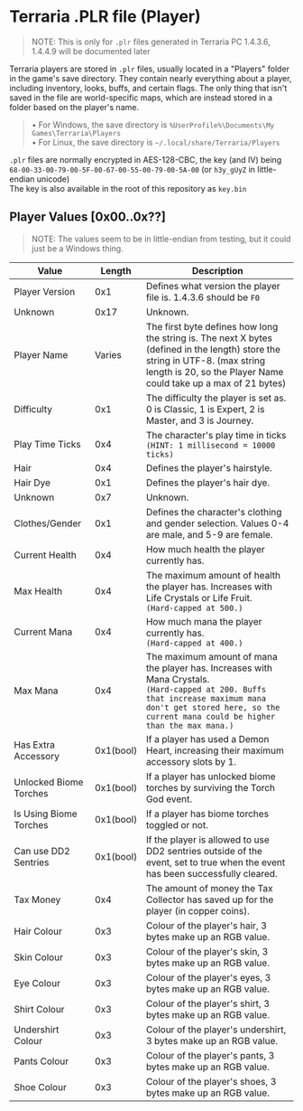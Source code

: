 # Terraria .PLR file (Player)  
> NOTE: This is only for `.plr` files generated in Terraria PC 1.4.3.6, 1.4.4.9 will be documented later  
  
Terraria players are stored in `.plr` files, usually located in a "Players" folder in the game's save directory. They contain nearly everything about a player, including inventory, looks, buffs, and certain flags. The only thing that isn't saved in the file are world-specific maps, which are instead stored in a folder based on the player's name.
> • For Windows, the save directory is `%UserProfile%\Documents\My Games\Terraria\Players`  
> • For Linux, the save directory is `~/.local/share/Terraria/Players`  
  
`.plr` files are normally encrypted in AES-128-CBC, the key (and IV) being `68-00-33-00-79-00-5F-00-67-00-55-00-79-00-5A-00` (or `h3y_gUyZ` in little-endian unicode)  
The key is also available in the root of this repository as `key.bin`

## Player Values [0x00..0x??]
> NOTE: The values seem to be in little-endian from testing, but it could just be a Windows thing.  
  
| Value | Length | Description |
| ----- | ------ | ----------- |
| Player Version | 0x1 | Defines what version the player file is. 1.4.3.6 should be `F0` |
| Unknown | 0x17 | Unknown. |
| Player Name | Varies | The first byte defines how long the string is. The next X bytes (defined in the length) store the string in UTF-8. (max string length is 20, so the Player Name could take up a max of 21 bytes) |\
| Difficulty | 0x1 | The difficulty the player is set as. 0 is Classic, 1 is Expert, 2 is Master, and 3 is Journey. |
| Play Time Ticks | 0x4 | The character's play time in ticks `(HINT: 1 millisecond = 10000 ticks)` |
| Hair | 0x4 | Defines the player's hairstyle. |
| Hair Dye | 0x1 | Defines the player's hair dye. |
| Unknown | 0x7 | Unknown. |
| Clothes/Gender | 0x1 | Defines the character's clothing and gender selection. Values 0-4 are male, and 5-9 are female. |
| Current Health | 0x4 | How much health the player currently has. |
| Max Health | 0x4 | The maximum amount of health the player has. Increases with Life Crystals or Life Fruit.<br/>`(Hard-capped at 500.)` |
| Current Mana | 0x4 | How much mana the player currently has.<br/>`(Hard-capped at 400.)` |
| Max Mana | 0x4 | The maximum amount of mana the player has. Increases with Mana Crystals.<br/>`(Hard-capped at 200. Buffs that increase maximum mana don't get stored here, so the current mana could be higher than the max mana.)` |
| Has Extra Accessory | 0x1(bool) | If a player has used a Demon Heart, increasing their maximum accessory slots by 1. |
| Unlocked Biome Torches | 0x1(bool) | If a player has unlocked biome torches by surviving the Torch God event. |
| Is Using Biome Torches | 0x1(bool) | If a player has biome torches toggled or not. |
| Can use DD2 Sentries | 0x1(bool) | If the player is allowed to use DD2 sentries outside of the event, set to true when the event has been successfully cleared. |
| Tax Money | 0x4 | The amount of money the Tax Collector has saved up for the player (in copper coins). |
| Hair Colour | 0x3 | Colour of the player's hair, 3 bytes make up an RGB value. |
| Skin Colour | 0x3 | Colour of the player's skin, 3 bytes make up an RGB value. |
| Eye Colour | 0x3 | Colour of the player's eyes, 3 bytes make up an RGB value. |
| Shirt Colour | 0x3 | Colour of the player's shirt, 3 bytes make up an RGB value. |
| Undershirt Colour | 0x3 | Colour of the player's undershirt, 3 bytes make up an RGB value. |
| Pants Colour | 0x3 | Colour of the player's pants, 3 bytes make up an RGB value. |
| Shoe Colour | 0x3 | Colour of the player's shoes, 3 bytes make up an RGB value. |
